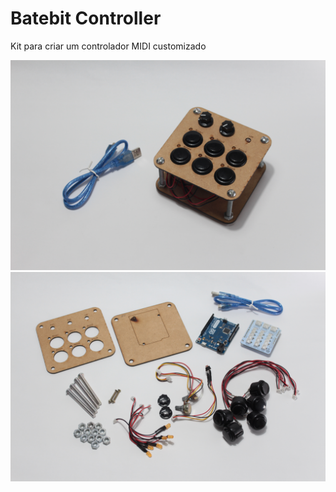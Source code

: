 # Batebit Controller

Kit para criar um controlador MIDI customizado

![alt text][montado]
![alt text][desmontado]

[montado]: https://github.com/batebit/batebit-controller/raw/master/kit_controlador_MIDI_montado.JPG "Kit desmontado"
[desmontado]: https://github.com/batebit/batebit-controller/raw/master/kit_controlador_MIDI_desmontado.JPG "Kit desmontado"
